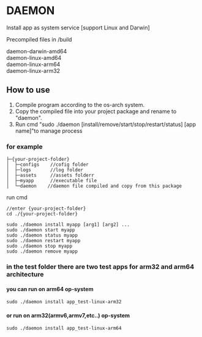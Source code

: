 # DAEMON

Install app as system service [support Linux and Darwin]

Precompiled files in /build

daemon-darwin-amd64<br />
daemon-linux-amd64<br />
daemon-linux-arm64<br />
daemon-linux-arm32<br />


## How to use
1. Compile program according to the os-arch system. 
2. Copy the compiled file into your project package and rename to "daemon".
3. Run cmd "sudo ./daemon [install/remove/start/stop/restart/status] [app name]"to manage process

### for example
```
├─{your-project-folder}
│  ├─configs    //cofig folder
│  ├─logs       //log folder
│  ├─assets     //assets folderr
│  ├─myapp      //executable file
│  └─daemon    //daemon file compiled and copy from this package
```

run cmd
```
//enter {your-project-folder}
cd ./{your-project-folder}

sudo ./daemon install myapp [arg1] [arg2] ...
sudo ./daemon start myapp
sudo ./daemon status myapp
sudo ./daemon restart myapp
sudo ./daemon stop myapp
sudo ./daemon remove myapp
```


### in the test folder there are two test apps for arm32 and arm64 architecture

#### you can run on arm64 op-system
```
sudo ./daemon install app_test-linux-arm32
```
#### or run on arm32(armv6,armv7,etc..) op-system
```
sudo ./daemon install app_test-linux-arm64
```





